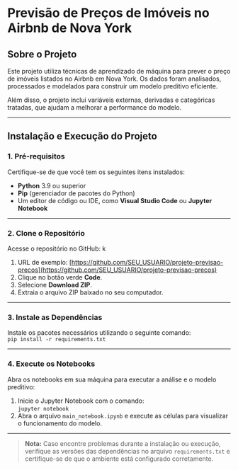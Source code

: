 # Previsão de Preços de Imóveis no Airbnb de Nova York

## Sobre o Projeto
Este projeto utiliza técnicas de aprendizado de máquina para prever o preço de imóveis listados no Airbnb em Nova York. Os dados foram analisados, processados e modelados para construir um modelo preditivo eficiente.

Além disso, o projeto inclui variáveis externas, derivadas e categóricas tratadas, que ajudam a melhorar a performance do modelo.

---

## Instalação e Execução do Projeto

### 1. Pré-requisitos
Certifique-se de que você tem os seguintes itens instalados:

- **Python** 3.9 ou superior  
- **Pip** (gerenciador de pacotes do Python)  
- Um editor de código ou IDE, como **Visual Studio Code** ou **Jupyter Notebook**

---

### 2. Clone o Repositório
Acesse o repositório no GitHub: k

1. URL de exemplo: [https://github.com/SEU_USUARIO/projeto-previsao-precos](https://github.com/SEU_USUARIO/projeto-previsao-precos)  
2. Clique no botão verde **Code**.  
3. Selecione **Download ZIP**.  
4. Extraia o arquivo ZIP baixado no seu computador.

---

### 3. Instale as Dependências
Instale os pacotes necessários utilizando o seguinte comando:  
`pip install -r requirements.txt`

---

### 4. Execute os Notebooks
Abra os notebooks em sua máquina para executar a análise e o modelo preditivo:

1. Inicie o Jupyter Notebook com o comando:  
   `jupyter notebook`  
2. Abra o arquivo `main_notebook.ipynb` e execute as células para visualizar o funcionamento do modelo.

---

> **Nota:** Caso encontre problemas durante a instalação ou execução, verifique as versões das dependências no arquivo `requirements.txt` e certifique-se de que o ambiente está configurado corretamente.
